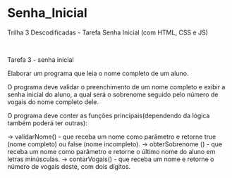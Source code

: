# Senha_Inicial
Trilha 3 Descodificadas - Tarefa Senha Inicial (com HTML, CSS e JS)

<br>

Tarefa 3 - senha inicial

Elaborar um programa que leia o nome completo de um aluno. 

O programa deve validar o preenchimento de um nome completo e exibir a senha inicial do aluno, a qual será o sobrenome seguido pelo número de vogais do nome completo dele. 

O programa deve conter as funções principais(dependendo da lógica também poderá ter outras): 

-> validarNome() - que receba um nome como parâmetro e retorne true (nome completo) ou false (nome incompleto). 
-> obterSobrenome () - que receba um nome como parâmetro e retorne o último nome do aluno em letras minúsculas. 
-> contarVogais() - que receba um nome e retorne o número de vogais deste, com dois dígitos. 
